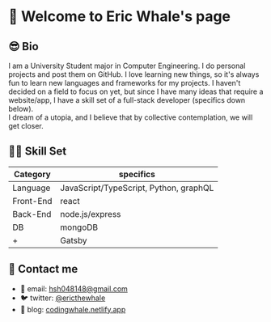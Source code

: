 # 🐋 Welcome to Eric Whale's page

## 😎 Bio

I am a University Student major in Computer Engineering. I do personal projects and post them on GitHub. I love learning new things, so it's always fun to learn new languages and frameworks for my projects. I haven't decided on a field to focus on yet, but since I have many ideas that require a website/app, I have a skill set of a full-stack developer (specifics down below). <br>
I dream of a utopia, and I believe that by collective contemplation, we will get closer.
  
## 🧑‍💻 Skill Set

| Category | specifics |
| ----------- | ----------- |
| Language | JavaScript/TypeScript, Python, graphQL |
| Front-End | react | scss |
| Back-End | node.js/express |
| DB | mongoDB |
| + | Gatsby |

## 🔭 Contact me

- 📧 email: hsh048148@gmail.com 
- 🐦 twitter: [@ericthewhale](https://twitter.com/ericthewhale)
- 📝 blog: [codingwhale.netlify.app](https://codingwhale.netlify.app)

<!--
- 👯 I’m looking to collaborate on ...
- 🤔 I’m looking for help with ...
- 💬 Ask me about ...
- 😄 Pronouns: ...
- ⚡ Fun fact: ...
-->

